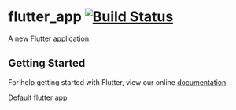 # flutter_app [![Build Status](https://api.cirrus-ci.com/github/csmac3144/flutter_app.svg)](https://cirrus-ci.com/github/csmac3144/flutter_app)

A new Flutter application.

## Getting Started

For help getting started with Flutter, view our online
[documentation](https://flutter.io/).

Default flutter app
